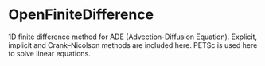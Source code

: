 # OpenFiniteDifference
1D finite difference method for ADE (Advection-Diffusion Equation). Explicit, implicit and Crank–Nicolson methods are included here. PETSc is used here to solve linear equations.

